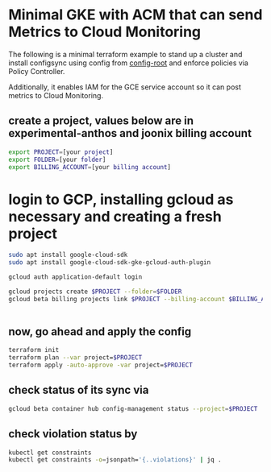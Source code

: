 
# Minimal GKE with ACM that can send Metrics to Cloud Monitoring

The following is a minimal terraform example to stand up a cluster and install 
configsync using config from [config-root](./config-root) and enforce policies via Policy
Controller.

Additionally, it enables IAM for the GCE service account so it can post metrics to Cloud Monitoring.

## create a project, values below are in experimental-anthos and joonix billing account

```bash
export PROJECT=[your project]
export FOLDER=[your folder]
export BILLING_ACCOUNT=[your billing account]
```

# login to GCP, installing gcloud as necessary and creating a fresh project
```bash
sudo apt install google-cloud-sdk
sudo apt install google-cloud-sdk-gke-gcloud-auth-plugin 

gcloud auth application-default login

gcloud projects create $PROJECT --folder=$FOLDER
gcloud beta billing projects link $PROJECT --billing-account $BILLING_ACCOUNT
  
```

## now, go ahead and apply the config

```bash
terraform init
terraform plan --var project=$PROJECT
terraform apply -auto-approve -var project=$PROJECT
```

## check status of its sync via
```bash
gcloud beta container hub config-management status --project=$PROJECT
```


## check violation status by

```bash
kubectl get constraints
kubectl get constraints -o=jsonpath='{..violations}' | jq . 
```

